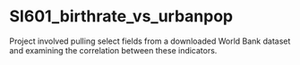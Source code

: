 # SI601_birthrate_vs_urbanpop
Project involved pulling select fields from a downloaded World Bank dataset and examining the correlation between these indicators.
